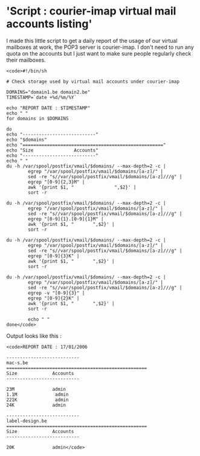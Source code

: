 # 'Script : courier-imap virtual mail accounts listing'

I made this little script to get a daily report of the usage of our virtual mailboxes at work, the POP3 server is courier-imap.
I don't need to run any quota on the accounts but I just want to make sure people regularly check their mailboxes.

    
    <code>#!/bin/sh
    
    # Check storage used by virtual mail accounts under courier-imap
    
    DOMAINS="domain1.be domain2.be"
    TIMESTAMP=`date +%d/%m/%Y`
    
    echo "REPORT DATE : $TIMESTAMP"
    echo " "
    for domains in $DOMAINS
    
    do
    echo "---------------------------"
    echo "$domains"
    echo "===================================================="
    echo "Size               Accounts"
    echo "---------------------------"
    echo " "
    du -h /var/spool/postfix/vmail/$domains/ --max-depth=2 -c | 
            egrep "/var/spool/postfix/vmail/$domains/[a-z]/" | 
            sed -re "s//var/spool/postfix/vmail/$domains/[a-z]///g" | 
            egrep "[0-9]{2,3}M" | 
            awk '{print $1, "               ",$2}' | 
            sort -r
    
    du -h /var/spool/postfix/vmail/$domains/ --max-depth=2 -c | 
            egrep "/var/spool/postfix/vmail/$domains/[a-z]/" | 
            sed -re "s//var/spool/postfix/vmail/$domains/[a-z]///g" | 
            egrep "[0-9]{1}.[0-9]{1}M" | 
            awk '{print $1, "       ",$2}' | 
            sort -r
    
    du -h /var/spool/postfix/vmail/$domains/ --max-depth=2 -c | 
            egrep "/var/spool/postfix/vmail/$domains/[a-z]/" | 
            sed -re "s//var/spool/postfix/vmail/$domains/[a-z]///g" | 
            egrep "[0-9]{3}K" | 
            awk '{print $1, "       ",$2}' | 
            sort -r
    
    du -h /var/spool/postfix/vmail/$domains/ --max-depth=2 -c | 
            egrep "/var/spool/postfix/vmail/$domains/[a-z]/" | 
            sed -re "s//var/spool/postfix/vmail/$domains/[a-z]///g" | 
            egrep -v "[0-9]{3}" | 
            egrep "[0-9]{2}K" | 
            awk '{print $1, "       ",$2}' | 
            sort -r
    
            echo " "
    done</code>



Output looks like this :

    
    <code>REPORT DATE : 17/01/2006
    
    ---------------------------
    mac-s.be
    ====================================================
    Size             Accounts
    ---------------------------
     
    23M              admin
    1.1M              admin
    221K              admin
    24K              admin
     
    ---------------------------
    label-design.be
    ====================================================
    Size             Accounts
    ---------------------------
     
    20K              admin</code>
